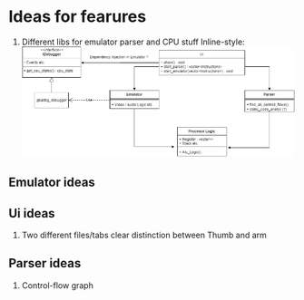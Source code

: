 # Ideas for fearures
1. Different libs for emulator parser and CPU stuff 
Inline-style: 
![alt text](diagramms/uml.png "uml idea")
## Emulator ideas
## Ui ideas
1. Two different files/tabs clear distinction between Thumb and arm
## Parser ideas
1. Control-flow graph
